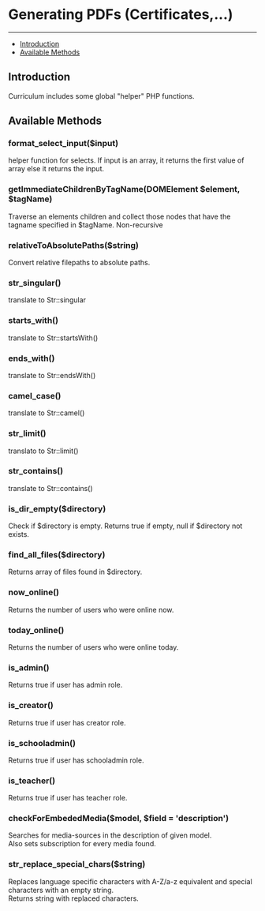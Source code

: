 # Generating PDFs (Certificates,...)

---

- [Introduction](#section-1)
- [Available Methods](#section-2)


<a name="section-1"></a>
## Introduction

Curriculum includes some global "helper" PHP functions. 

<a name="section-2"></a>
## Available Methods

### format_select_input($input)
helper function for selects. If input is an array, it returns the first value of array
else it returns the input.



### getImmediateChildrenByTagName(DOMElement $element, $tagName)
Traverse an elements children and collect those nodes that have the tagname specified in $tagName. Non-recursive

### relativeToAbsolutePaths($string)
Convert relative filepaths to absolute paths.

### str_singular()

translate to Str::singular

### starts_with()
translate to Str::startsWith()

### ends_with()
translate to Str::endsWith()

### camel_case()
translate to Str::camel()

### str_limit()
translato to Str::limit()

### str_contains()
translate to Str::contains()

### is_dir_empty($directory)
Check if $directory is empty. 
Returns true if empty, null if $directory not exists.

### find_all_files($directory)
Returns array of files found in $directory.

### now_online()
Returns the number of users who were online now.

### today_online()
Returns the number of users who were online today.

### is_admin()
Returns true if user has admin role.

### is_creator()
Returns true if user has creator role.

### is_schooladmin()
Returns true if user has schooladmin role.

### is_teacher()
Returns true if user has teacher role.

### checkForEmbededMedia($model, $field = 'description')
Searches for media-sources in the description of given model. </br>
Also sets subscription for every media found.

### str_replace_special_chars($string)
Replaces language specific characters with A-Z/a-z equivalent and special characters with an empty string. </br>
Returns string with replaced characters.